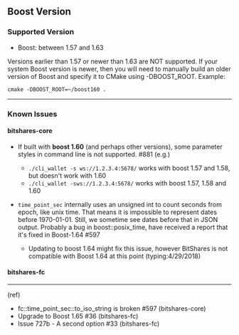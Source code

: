 ## Boost Version 

### Supported Version

* Boost: between 1.57 and 1.63

Versions earlier than 1.57 or newer than 1.63 are NOT supported. If your system Boost version is newer, then you will need to manually build an older version of Boost and specify it to CMake using -DBOOST_ROOT. Example:

    cmake -DBOOST_ROOT=~/boost160 .

***

### Known Issues

#### bitshares-core

- If built with **boost 1.60** (and perhaps other versions), some parameter styles in command line is not supported. #881
(e.g.)
   - `./cli_wallet -s ws://1.2.3.4:5678/` works with boost 1.57 and 1.58, but doesn't work with 1.60
   - `./cli_wallet -sws://1.2.3.4:5678/` works with boost 1.57, 1.58 and 1.60
   
- `time_point_sec` internally uses an unsigned int to count seconds from epoch, like unix time. That means it is impossible to represent dates before 1970-01-01. Still, we sometime see dates before that in JSON output. Probably a bug in boost::posix_time, have received a report that it's fixed in Boost-1.64 #597
   - Updating to boost 1.64 might fix this issue, however BitShares is not compatible with Boost 1.64 at this point (typing:4/29/2018)


#### bitshares-fc


***

(ref)
- fc::time_point_sec::to_iso_string is broken #597 (bitshares-core)
- Upgrade to Boost 1.65 #36 (bitshares-fc)
- Issue 727b - A second option #33 (bitshares-fc)
